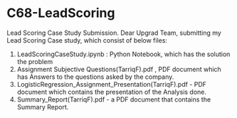 # C68-LeadScoring 
Lead Scoring Case Study Submission.
Dear Upgrad Team, submitting my Lead Scoring Case study, which consist of below files:
1. LeadScoringCaseStudy.ipynb : Python Notebook,  which has the solution the problem
2. Assignment Subjective Questions(TarriqF).pdf , PDF document which has Answers to the questions asked by the company.
3. LogisticRegression_Assignment_Presentation(TarriqF).pdf - PDF document which contains the presentation of the Analysis done.
4. Summary_Report(TarriqF).pdf - a PDF document that contains the Summary Report. 
